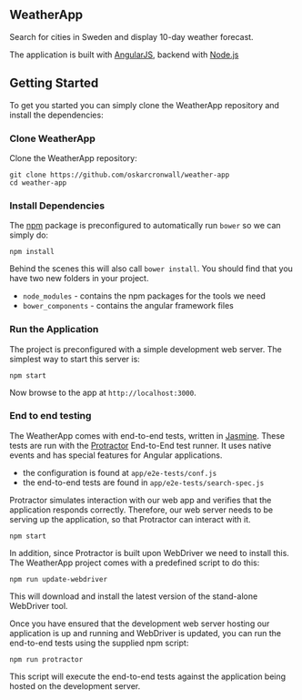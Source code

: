 WeatherApp
-------------

Search for cities in Sweden and display 10-day weather forecast.

The application is built with [AngularJS](http://angularjs.org/), backend with [Node.js](http://nodejs.org/)

## Getting Started

To get you started you can simply clone the WeatherApp repository and install the dependencies:

### Clone WeatherApp

Clone the WeatherApp repository:

```
git clone https://github.com/oskarcronwall/weather-app
cd weather-app
```

### Install Dependencies



The [npm](https://www.npmjs.com/) package is preconfigured to automatically run `bower` so we can simply do:

```
npm install
```

Behind the scenes this will also call `bower install`.  You should find that you have two new
folders in your project.

* `node_modules` - contains the npm packages for the tools we need
* `bower_components` - contains the angular framework files

### Run the Application

The project is preconfigured with a simple development web server.  The simplest way to start
this server is:

```
npm start
```

Now browse to the app at `http://localhost:3000`.

### End to end testing

The WeatherApp comes with end-to-end tests, written in [Jasmine](http://jasmine.github.io/). These tests
are run with the [Protractor](http://angular.github.io/protractor/#/) End-to-End test runner.  It uses native events and has
special features for Angular applications.

* the configuration is found at `app/e2e-tests/conf.js`
* the end-to-end tests are found in `app/e2e-tests/search-spec.js`

Protractor simulates interaction with our web app and verifies that the application responds
correctly. Therefore, our web server needs to be serving up the application, so that Protractor
can interact with it.

```
npm start
```

In addition, since Protractor is built upon WebDriver we need to install this.  The WeatherApp
project comes with a predefined script to do this:

```
npm run update-webdriver
```

This will download and install the latest version of the stand-alone WebDriver tool.

Once you have ensured that the development web server hosting our application is up and running
and WebDriver is updated, you can run the end-to-end tests using the supplied npm script:

```
npm run protractor
```

This script will execute the end-to-end tests against the application being hosted on the
development server.
